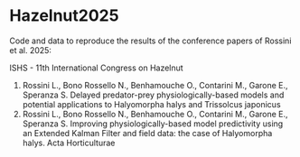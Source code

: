 # Hazelnut2025
Code and data to reproduce the results of the conference papers of Rossini et al. 2025:

ISHS - 11th International Congress on Hazelnut

1. Rossini L., Bono Rossello N., Benhamouche O., Contarini M., Garone E., Speranza S. Delayed predator-prey physiologically-based models and potential applications to Halyomorpha halys and Trissolcus japonicus
2. Rossini L., Bono Rossello N., Benhamouche O., Contarini M., Garone E., Speranza S. Improving physiologically-based model predictivity using an Extended Kalman Filter and field data: the case of Halyomorpha halys. Acta Horticulturae
